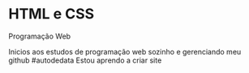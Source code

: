 # HTML e CSS
 Programação Web

Inicios aos estudos de programação web sozinho e gerenciando meu github
#autodedata
Estou aprendo a criar site 
